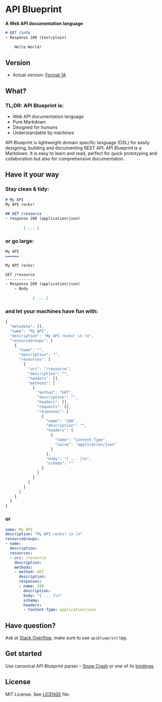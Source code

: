 # API Blueprint
**A Web API documentation language**

```markdown
# GET /info
+ Response 200 (text/plain)
	
    Hello World!
```

## Version
+ Actual version: [Format 1A](https://github.com/apiaryio/api-blueprint/blob/master/APIBlueprintSpecification.md)

## What?

### TL;DR: API Blueprint is:
+ Web API documentation language
+ Pure Markdown
+ Designed for humans
+ Understandable by machines

API Blueprint is lightweight domain specific language (DSL) for easily designing, building and documenting REST API. API Blueprint is a Markdown. It is easy to learn and read, perfect for quick prototyping and collaboration but also for comprehensive documentation.

## Have it your way

### Stay clean & tidy:

```markdown
# My API
My API rocks! 
 
## GET /resource
+ response 200 (application/json)
	
		{ ... }
```

### or go large:

```markdown
My API
======

My API rocks! 

GET /resource
-------------
+ Response 200 (application/json)
	+ Body
		
			{ ... }
```
				
### and let your machines have fun with:

```javascript
{
  "metadata": [],
  "name": "My API",
  "description": "My API rocks! \n \n",
  "resourceGroups": [
    {
      "name": "",
      "description": "",
      "resources": [
        {
          "uri": "/resource",
          "description": "",
          "headers": [],
          "methods": [
            {
              "method": "GET",
              "description": "",
              "headers": [],
              "requests": [],
              "responses": [
                {
                  "name": "200",
                  "description": "",
                  "headers": [
                    {
                      "name": "Content-Type",
                      "value": "application/json"
                    }
                  ],
                  "body": "{ ... }\n",
                  "schema": ""
                }
              ]
            }
          ]
        }
      ]
    }
  ]
}
```

### or

```yaml
name: My API
description: "My API rocks! \n \n"
resourceGroups:
- name:
  description:
  resources:
  - uri: /resource
    description:
    methods:
    - method: GET
      description:
      responses:
      - name: 200
        description:
        body: "{ ... }\n"
        schema:
        headers:
        - Content-Type: application/json
```

## Have question?
Ask at [Stack Overflow](http://stackoverflow.com), make sure to use `apiblueprint` tag.

## Get started
Use canonical API Blueprint parser – [Snow Crash](https://github.com/apiaryio/snowcrash) or one of its [bindings](https://github.com/apiaryio/snowcrash#bindings).

## License
MIT License. See [LICENSE](https://github.com/apiaryio/api-blueprint/blob/master/LICENSE) file.
